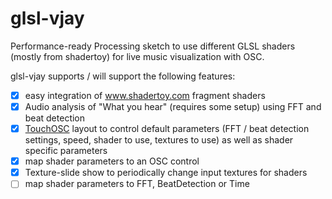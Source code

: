 # glsl-vjay
Performance-ready Processing sketch to use different GLSL shaders (mostly from shadertoy) for live music visualization with OSC.

glsl-vjay supports / will support the following features:
- [x] easy integration of www.shadertoy.com fragment shaders
- [x] Audio analysis of "What you hear" (requires some setup) using FFT and beat detection
- [x] [TouchOSC](http://hexler.net/software/touchosc) layout to control default parameters (FFT / beat detection settings, speed, shader to use, textures to use) as well as shader specific parameters
- [x] map shader parameters to an OSC control
- [x] Texture-slide show to periodically change input textures for shaders
- [ ] map shader parameters to FFT, BeatDetection or Time
